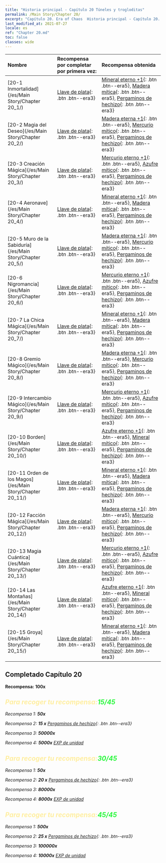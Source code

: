 ```yaml
---
title: "Historia principal - Capítulo 20 Túneles y trogloditas"
permalink: /Main Story/Chapter 20/
excerpt: "Capítulo 20. Era of Chaos  Historia principal - Capítulo 20. Túneles y trogloditas"
last_modified_at: 2021-07-27
locale: es
ref: "Chapter 20.md"
toc: false
classes: wide
---
```


  | Nombre |  Recompensa por completar por primera vez: | Recompensa obtenida |
  |:------------|:------------|:------------| 
  | [20-1 Inmortalidad](/es/Main Story/Chapter 20_1/) | [Llave de plata](/ItemsES/con_693/){: .btn .btn--era3} | [Mineral eterno +1](/ItemsES/mat_68/){: .btn .btn--era5}, [Madera mítica](/ItemsES/mat_62/){: .btn .btn--era5}, [Pergaminos de hechizo](/ItemsES/con_694/){: .btn .btn--era3} |
  | [20-2 Magia del Deseo](/es/Main Story/Chapter 20_2/) | [Llave de plata](/ItemsES/con_693/){: .btn .btn--era3} | [Madera eterna +1](/ItemsES/mat_69/){: .btn .btn--era5}, [Mercurio mítico](/ItemsES/mat_63/){: .btn .btn--era5}, [Pergaminos de hechizo](/ItemsES/con_694/){: .btn .btn--era3} |
  | [20-3 Creación Mágica](/es/Main Story/Chapter 20_3/) | [Llave de plata](/ItemsES/con_693/){: .btn .btn--era3} | [Mercurio eterno +1](/ItemsES/mat_70/){: .btn .btn--era5}, [Azufre mítico](/ItemsES/mat_64/){: .btn .btn--era5}, [Pergaminos de hechizo](/ItemsES/con_694/){: .btn .btn--era3} |
  | [20-4 Aeronave](/es/Main Story/Chapter 20_4/) | [Llave de plata](/ItemsES/con_693/){: .btn .btn--era3} | [Mineral eterno +1](/ItemsES/mat_68/){: .btn .btn--era5}, [Madera mítica](/ItemsES/mat_62/){: .btn .btn--era5}, [Pergaminos de hechizo](/ItemsES/con_694/){: .btn .btn--era3} |
  | [20-5 Muro de la Sabiduría](/es/Main Story/Chapter 20_5/) | [Llave de plata](/ItemsES/con_693/){: .btn .btn--era3} | [Madera eterna +1](/ItemsES/mat_69/){: .btn .btn--era5}, [Mercurio mítico](/ItemsES/mat_63/){: .btn .btn--era5}, [Pergaminos de hechizo](/ItemsES/con_694/){: .btn .btn--era3} |
  | [20-6 Nigromancia](/es/Main Story/Chapter 20_6/) | [Llave de plata](/ItemsES/con_693/){: .btn .btn--era3} | [Mercurio eterno +1](/ItemsES/mat_70/){: .btn .btn--era5}, [Azufre mítico](/ItemsES/mat_64/){: .btn .btn--era5}, [Pergaminos de hechizo](/ItemsES/con_694/){: .btn .btn--era3} |
  | [20-7 La Chica Mágica](/es/Main Story/Chapter 20_7/) | [Llave de plata](/ItemsES/con_693/){: .btn .btn--era3} | [Mineral eterno +1](/ItemsES/mat_68/){: .btn .btn--era5}, [Madera mítica](/ItemsES/mat_62/){: .btn .btn--era5}, [Pergaminos de hechizo](/ItemsES/con_694/){: .btn .btn--era3} |
  | [20-8 Gremio Mágico](/es/Main Story/Chapter 20_8/) | [Llave de plata](/ItemsES/con_693/){: .btn .btn--era3} | [Madera eterna +1](/ItemsES/mat_69/){: .btn .btn--era5}, [Mercurio mítico](/ItemsES/mat_63/){: .btn .btn--era5}, [Pergaminos de hechizo](/ItemsES/con_694/){: .btn .btn--era3} |
  | [20-9 Intercambio Mágico](/es/Main Story/Chapter 20_9/) | [Llave de plata](/ItemsES/con_693/){: .btn .btn--era3} | [Mercurio eterno +1](/ItemsES/mat_70/){: .btn .btn--era5}, [Azufre mítico](/ItemsES/mat_64/){: .btn .btn--era5}, [Pergaminos de hechizo](/ItemsES/con_694/){: .btn .btn--era3} |
  | [20-10 Borden](/es/Main Story/Chapter 20_10/) | [Llave de plata](/ItemsES/con_693/){: .btn .btn--era3} | [Azufre eterno +1](/ItemsES/mat_71/){: .btn .btn--era5}, [Mineral mítico](/ItemsES/mat_61/){: .btn .btn--era5}, [Pergaminos de hechizo](/ItemsES/con_694/){: .btn .btn--era3} |
  | [20-11 Orden de los Magos](/es/Main Story/Chapter 20_11/) | [Llave de plata](/ItemsES/con_693/){: .btn .btn--era3} | [Mineral eterno +1](/ItemsES/mat_68/){: .btn .btn--era5}, [Madera mítica](/ItemsES/mat_62/){: .btn .btn--era5}, [Pergaminos de hechizo](/ItemsES/con_694/){: .btn .btn--era3} |
  | [20-12 Facción Mágica](/es/Main Story/Chapter 20_12/) | [Llave de plata](/ItemsES/con_693/){: .btn .btn--era3} | [Madera eterna +1](/ItemsES/mat_69/){: .btn .btn--era5}, [Mercurio mítico](/ItemsES/mat_63/){: .btn .btn--era5}, [Pergaminos de hechizo](/ItemsES/con_694/){: .btn .btn--era3} |
  | [20-13 Magia Cuántica](/es/Main Story/Chapter 20_13/) | [Llave de plata](/ItemsES/con_693/){: .btn .btn--era3} | [Mercurio eterno +1](/ItemsES/mat_70/){: .btn .btn--era5}, [Azufre mítico](/ItemsES/mat_64/){: .btn .btn--era5}, [Pergaminos de hechizo](/ItemsES/con_694/){: .btn .btn--era3} |
  | [20-14 Las Montañas](/es/Main Story/Chapter 20_14/) | [Llave de plata](/ItemsES/con_693/){: .btn .btn--era3} | [Azufre eterno +1](/ItemsES/mat_71/){: .btn .btn--era5}, [Mineral mítico](/ItemsES/mat_61/){: .btn .btn--era5}, [Pergaminos de hechizo](/ItemsES/con_694/){: .btn .btn--era3} |
  | [20-15 Groya](/es/Main Story/Chapter 20_15/) | [Llave de plata](/ItemsES/con_693/){: .btn .btn--era3} | [Mineral eterno +1](/ItemsES/mat_68/){: .btn .btn--era5}, [Madera mítica](/ItemsES/mat_62/){: .btn .btn--era5}, [Pergaminos de hechizo](/ItemsES/con_694/){: .btn .btn--era3} |


## Completado Capítulo 20

 **Recompensa:**  **100x** <i class="fas fa-gem"/>



## <span style="color: #ffeea0">Para recoger tu recompensa:</span><span style="color: #27f73a">15/45</span>

 Recompensa 1:  **50x** <i class="fas fa-gem"/>

 Recompensa 2: **15 x** [Pergaminos de hechizo](/ItemsES/con_694/){: .btn .btn--era3}

 Recompensa 3:  **50000x** <i class="fas fa-coins"/>

 Recompensa 4:  **5000x** [EXP de unidad](/ItemsES/con_902/)



## <span style="color: #ffeea0">Para recoger tu recompensa:</span><span style="color: #27f73a">30/45</span>

 Recompensa 1:  **50x** <i class="fas fa-gem"/>

 Recompensa 2: **20 x** [Pergaminos de hechizo](/ItemsES/con_694/){: .btn .btn--era3}

 Recompensa 3:  **80000x** <i class="fas fa-coins"/>

 Recompensa 4:  **8000x** [EXP de unidad](/ItemsES/con_902/)



## <span style="color: #ffeea0">Para recoger tu recompensa:</span><span style="color: #27f73a">45/45</span>

 Recompensa 1:  **500x** <i class="fas fa-gem"/>

 Recompensa 2: **25 x** [Pergaminos de hechizo](/ItemsES/con_694/){: .btn .btn--era3}

 Recompensa 3:  **100000x** <i class="fas fa-coins"/>

 Recompensa 4:  **10000x** [EXP de unidad](/ItemsES/con_902/)

